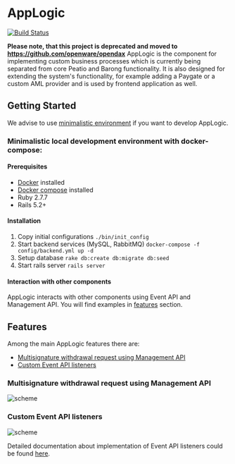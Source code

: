 # AppLogic

[![Build Status](https://travis-ci.org/rubykube/applogic.svg?branch=master)](https://travis-ci.org/rubykube/applogic)

**Please note, that this project is deprecated and moved to https://github.com/openware/opendax**
AppLogic is the component for implementing custom business processes which is currently being separated from core Peatio and Barong functionality. It is also designed for extending the system's functionality, for example adding a Paygate or a custom AML provider and is used by frontend application as well.

## Getting Started

We advise to use [minimalistic environment](#minimalistic-local-development-environment-with-docker-compose) if you want to develop AppLogic.  

### Minimalistic local development environment with docker-compose:

#### Prerequisites
* [Docker](https://docs.docker.com/install/) installed
* [Docker compose](https://docs.docker.com/compose/install/) installed
* Ruby 2.7.7
* Rails 5.2+

#### Installation

1. Copy initial configurations `./bin/init_config`
2. Start backend services (MySQL, RabbitMQ) `docker-compose -f config/backend.yml up -d`
3. Setup database `rake db:create db:migrate db:seed`
4. Start rails server `rails server`

#### Interaction with other components

AppLogic interacts with other components using Event API and Management API. You will find examples in [features](#features) section.

## Features

Among the main AppLogic features there are:

* [Multisignature withdrawal request using Management API](#multisignature-withdrawal-request-using-management-api)
* [Custom Event API listeners](#custom-event-api-listeners)

### Multisignature withdrawal request using Management API

![scheme](doc/assets/multi_signature_withdrawal_request.png)

### Custom Event API listeners

![scheme](doc/assets/event_api_listeners_flow.png)

Detailed documentation about implementation of Event API listeners could be found [here](doc/examples/using_event_api.md).
